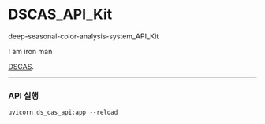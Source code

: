 # DSCAS_API_Kit
deep-seasonal-color-analysis-system_API_Kit

I am iron man

[DSCAS](https://github.com/mrcmich/deep-seasonal-color-analysis-system).

-----

### API 실행 
```
uvicorn ds_cas_api:app --reload
```
